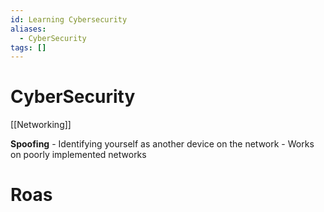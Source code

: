 ```yaml
---
id: Learning Cybersecurity
aliases:
  - CyberSecurity
tags: []
---
```

# CyberSecurity

[[Networking]]

**Spoofing** - Identifying yourself as another device on the network
    - Works on poorly implemented networks
# Roas